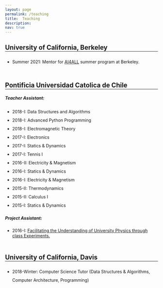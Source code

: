 ```yaml
---
layout: page
permalink: /teaching
title:  Teaching
description:
nav: true
---
```


<div style="margin-bottom:50px">
  <h2 style="border-bottom:1px solid;margin-bottom: 20px">University of California, Berkeley</h2>
    <ul style="line-height:200%">
      <li>Summer 2021: Mentor for <a href="http://ai-4-all.org/berkeley/">AI4ALL</a> summer program at Berkeley. </li>
      </ul>  
 </div>


<div style="margin-bottom:50px">
  <h2 style="border-bottom:1px solid;margin-bottom: 20px">Pontificia Universidad Catolica de Chile </h2>
    <h5>Teacher Assistant:</h5>
    <ul style="line-height:200%">
      <li>2018-I: Data Structures and Algorithms</li>
      <li>2018-I: Advanced Python Programming</li>
      <li>2018-I: Electromagnetic Theory</li>
      <li>2017-I: Electronics</li>
      <li>2017-I: Statics & Dynamics</li>
      <li>2017-I: Tennis I</li>
      <li>2016-II: Electricity & Magnetism</li>
      <li>2016-I: Statics & Dynamics</li>
      <li>2016-I: Electricity & Magnetism</li>
      <li>2015-II: Thermodynamics</li>
      <li>2015-II: Calculus I</li>
      <li>2015-I: Statics & Dynamics</li>
    </ul>  
    <h5>Project Assistant:</h5>
    <ul>
      <li>2016-I: <a href="https://experimentosfisicauc.wixsite.com/experimentos">Facilitating the Understanding of University Physics through class Experiments.</a></li>
    </ul>
</div>


<div style="margin-bottom:50px">
  <h2 style="border-bottom:1px solid;margin-bottom: 20px">University of California, Davis</h2>
      <ul style="line-height:200%">
        <li>2018-Winter: Computer Science Tutor (Data Structures & Algorithms, Computer Architecture, Programming) </li>
      </ul>  
 </div>
